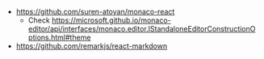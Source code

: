 - https://github.com/suren-atoyan/monaco-react
    - Check https://microsoft.github.io/monaco-editor/api/interfaces/monaco.editor.IStandaloneEditorConstructionOptions.html#theme
- https://github.com/remarkjs/react-markdown